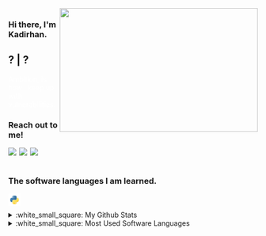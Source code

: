 <img src="https://media.giphy.com/media/RDZo7znAdn2u7sAcWH/source.gif" align="right" width="400" height="250">

### Hi there, I'm Kadirhan.

## ? | ?

<font color="white"> Ambition, is how I keep up with vulnerabilities. </font>

### Reach out to me!

[<img  width="22" src="https://unpkg.com/simple-icons@v4/icons/instagram.svg" align="left" />][instagram]
[<img  width="22" src="https://unpkg.com/simple-icons@v4/icons/twitter.svg" align="left" />][twitter]
[<img  width="22" src="https://unpkg.com/simple-icons@v4/icons/linkedin.svg" align="left" />][linkedin]

<br />
<br />

### The software languages ​​I am learned.

<img align="left" src="https://raw.githubusercontent.com/github/explore/80688e429a7d4ef2fca1e82350fe8e3517d3494d/topics/python/python.png" width="25" height="25"/>

<br />
<br />

<details>
<summary>:white_small_square: My Github Stats</summary>
<img src="https://github-readme-stats.vercel.app/api?username=kdrhnucr&theme=" >
</details>

<details>
<summary>:white_small_square:  Most Used Software Languages</summary>
<img src="https://github-readme-stats.vercel.app/api/top-langs/?username=kdrhnucr&layout=compact" >
</details>

[instagram]: https://www.instagram.com/kadirhan_ucar7/
[twitter]: https://twitter.com/UcarKadirhan
[linkedin]: https://www.linkedin.com/in/kadirhan-ucar-b53a9620a/
